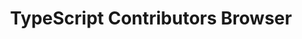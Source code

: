 ---
title: TypeScript Contributors Browser
created_at: 2019-11-22 19:30:50
description: A quick React app for fetching and displaying contributors to the TypeScript repo
live_link: https://wilsonj806.github.io/ts-contributors-react-app/
repo_link: https://github.com/wilsonj806/ts-contributors-react-app
image: ""
---
